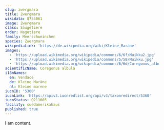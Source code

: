 ```yaml
---
slug: zwergmara
title: Zwergmara
wikidata: Q754061
image: Zwergmara
class: Säugetiere
order: Nagetiere
family: Meerschweinchen
species: Zwergmara
wikipediaLink: 'https://de.wikipedia.org/wiki/Kleine_Maräne'
images:
  - 'https://upload.wikimedia.org/wikipedia/commons/6/6f/Muikku2.jpg'
  - 'https://upload.wikimedia.org/wikipedia/commons/5/58/Muikku.jpg'
  - 'https://upload.wikimedia.org/wikipedia/commons/6/6d/Coregonus_albula.jpg'
scientificName: Coregonus albula
i18nNames:
  en: Vendace
  de: Kleine Maräne
  nl: Kleine marene
iucnID: '5360'
iucnLink: 'https://apiv3.iucnredlist.org/api/v3/taxonredirect/5360'
iucnStatus: Q211005
facility: suedamerikahaus
published: true
---
```


I am content.
